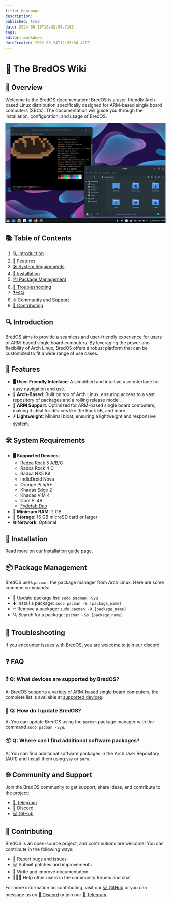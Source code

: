 ```yaml
---
title: Homepage
description: 
published: true
date: 2024-08-16T18:32:54.710Z
tags: 
editor: markdown
dateCreated: 2022-08-24T12:37:36.410Z
---
```


# 🍞 The BredOS Wiki

## 🌟 Overview
Welcome to the BredOS documentation! BredOS is a user-friendly Arch-based Linux distribution specifically designed for ARM-based single board computers (SBCs).
The documentation will guide you through the installation, configuration, and usage of BredOS.

![](https://github.com/LinuxDroidMaster/Fydetab-Duo-DroidMaster-wiki/raw/main/Images/Linux/BredOS/preview.jpg)

## 📚 Table of Contents
1. [🔍 Introduction](#introduction)
2. [🚀 Features](#features)
3. [🛠️ System Requirements](#system-requirements)
4. [💽 Installation](/installation)
6. [📦 Package Management](#package-management)
7. [🐞 Troubleshooting](#troubleshooting)
8. [❓FAQ](#faq)
9. [🌐 Community and Support](#community-and-support)
10. [🤝 Contributing](#contributing)

## 🔍 Introduction
BredOS aims to provide a seamless and user-friendly experience for users of ARM-based single board computers. By leveraging the power and flexibility of Arch Linux, BredOS offers a robust platform that can be customized to fit a wide range of use cases.

## 🚀 Features
- **🖥️ User-Friendly Interface**: A simplified and intuitive user interface for easy navigation and use.
- **🎯 Arch-Based**: Built on top of Arch Linux, ensuring access to a vast repository of packages and a rolling release model.
- **🔧 ARM Support**: Optimized for ARM-based single board computers, making it ideal for devices like the Rock 5B, and more.
- **⚡ Lightweight**: Minimal bloat, ensuring a lightweight and responsive system.

## 🛠️ System Requirements
- **🖥️ Supported Devices**: 
	- Radxa Rock 5 A/B/C
  - Radxa Rock 4 C
  - Radxa NX5 Kit
  - IndieDroid Nova
  - Orange Pi 5/5+
  - Khadas Edge 2
  - Khadas VIM 4
  - Cool Pi 4B
  - [Fydetab Duo](https://github.com/LinuxDroidMaster/Fydetab-Duo-DroidMaster-wiki/blob/main/Documentation/Linux_distros/bredos.md)
- **🧠 Minimum RAM**: 2 GB
- **💾 Storage**: 16 GB microSD card or larger
- **🌐 Network**: Optional

## 💽 Installation
Read more on our [Installation guide](/installation) page.


## 📦 Package Management
BredOS uses `pacman`, the package manager from Arch Linux. Here are some common commands:
- 🔄 Update package list: `sudo pacman -Syu`
- ➕ Install a package: `sudo pacman -S [package_name]`
- ➖ Remove a package: `sudo pacman -R [package_name]`
- 🔍 Search for a package: `pacman -Ss [package_name]`

## 🐞 Troubleshooting
If you encounter issues with BredOS, you are welcome to join our [discord](https://discord.gg/jwhxuyKXaa).

## ❓ FAQ
### ❓ Q: What devices are supported by BredOS?
A: BredOS supports a variety of ARM-based single board computers, the complete list is available at [supported devices](#system-requirements).

### 🔄 Q: How do I update BredOS?
A: You can update BredOS using the `pacman` package manager with the command `sudo pacman -Syu`.

### 📦 Q: Where can I find additional software packages?
A: You can find additional software packages in the Arch User Repository (AUR) and install them using `yay` or `paru`.

## 🌐 Community and Support
Join the BredOS community to get support, share ideas, and contribute to the project:
- [📱 Telegram](https://t.me/bredoslinux)
- [💬 Discord](https://discord.gg/jwhxuyKXaa)
- [💻 GitHub](http://github.com/BredOS)

## 🤝 Contributing
BredOS is an open-source project, and contributions are welcome! You can contribute in the following ways:
- 🐛 Report bugs and issues
- 💻 Submit patches and improvements
- 📄 Write and improve documentation
- 🧑‍🤝‍🧑 Help other users in the community forums and chat

For more information on contributing, visit our [💻 GitHub](http://github.com/BredOS) or you can message us on [💬 Discord](https://discord.gg/jwhxuyKXaa) or join our [📱 Telegram](https://t.me/bredoslinux). 
